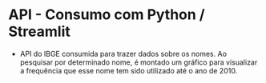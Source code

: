# API - Consumo com Python / Streamlit

* API do IBGE consumida para trazer dados sobre os nomes. Ao pesquisar por determinado nome, é montado um gráfico para visualizar a frequência que esse nome tem sido utilizado até o ano de 2010.
